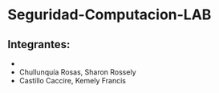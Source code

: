 # Seguridad-Computacion-LAB
## Integrantes:
-
- Chullunquía Rosas, Sharon Rossely
- Castillo Caccire, Kemely Francis
